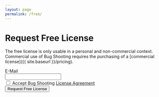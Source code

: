 ```yaml
---
layout: page
permalink: /free/
---
```


# Request Free License

The free license is only usable in a personal and non-commercial context. Commercial use of Bug Shooting requires the purchasing of a [commercial license]({{ site.baseurl }}/pricing).

<form method="POST" action="https://services.bugshooting.com/rest/freelicense">
  <div class="row mb-3">
    <label for="email" class="col-sm-2 col-form-label">E-Mail</label>
    <div class="col-sm-10">
      <input class="form-control" type="email" required name="email" maxlength="100">
    </div>
  </div>
  <div class="row mb-3">
    <div class="col-sm-10  offset-sm-2">
      <div class="form-check">
        <input class="form-check-input" type="checkbox" required name="agreement">
        <label class="form-check-label" for="agreement">Accept Bug Shooting <a href="{{ site.baseurl }}/agreement" target="_blank">License Agreement</a></label>
      </div>
    </div>
  </div>
  <input type="hidden" name="language" value="en-US">
  <input type="hidden" name="successurl" value="{{ site.url }}{{ site.baseurl }}/freesuccess">
  <input type="hidden" name="failurl" value="{{ site.url }}{{ site.baseurl }}/free">
  <div class="row mb-3">
    <div class="col-sm-10  offset-sm-2">
       <button class="btn btn-lg btn-primary btn-block" type="submit">Request Free License</button>
    </div>
  </div>
</form>
